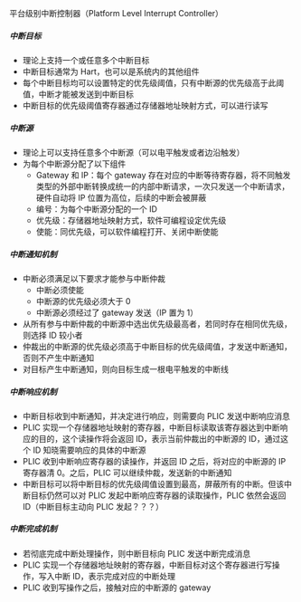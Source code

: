 平台级别中断控制器（Platform Level Interrupt Controller）

##### 中断目标
- 理论上支持一个或任意多个中断目标
- 中断目标通常为 Hart，也可以是系统内的其他组件
- 每个中断目标均可以设置特定的优先级阈值，只有中断源的优先级高于此阈值，中断才能被发送到中断目标
- 中断目标的优先级阈值寄存器通过存储器地址映射方式，可以进行读写

##### 中断源
- 理论上可以支持任意多个中断源（可以电平触发或者边沿触发）
- 为每个中断源分配了以下组件
	- Gateway 和 IP：每个 gateway 存在对应的中断等待寄存器，将不同触发类型的外部中断转换成统一的内部中断请求，一次只发送一个中断请求，硬件自动将 IP 位置为高位，后续的中断会被屏蔽
	- 编号：为每个中断源分配的一个 ID
	- 优先级：存储器地址映射方式，软件可编程设定优先级
	- 使能：同优先级，可以软件编程打开、关闭中断使能

##### 中断通知机制
- 中断必须满足以下要求才能参与中断仲裁
	- 中断必须使能
	- 中断源的优先级必须大于 0
	- 中断源必须经过了 gateway 发送（IP 置为 1）
- 从所有参与中断仲裁的中断源中选出优先级最高者，若同时存在相同优先级，则选择 ID 较小者
- 仲裁出的中断源的优先级必须高于中断目标的优先级阈值，才发送中断通知，否则不产生中断通知
- 对目标产生中断通知，则向目标生成一根电平触发的中断线

##### 中断响应机制
- 中断目标收到中断通知，并决定进行响应，则需要向 PLIC 发送中断响应消息
- PLIC 实现一个存储器地址映射的寄存器，中断目标读取该寄存器达到中断响应的目的，这个读操作将会返回 ID，表示当前仲裁出的中断源的 ID，通过这个 ID 知晓需要响应的具体的中断源
- PLIC 收到中断响应寄存器的读操作，并返回 ID 之后，将对应的中断源的 IP 寄存器清 0。之后，PLIC 可以继续仲裁，发送新的中断通知
- 中断目标可以将中断目标的优先级阈值设置到最高，屏蔽所有的中断。但该中断目标仍然可以对 PLIC 发起中断响应寄存器的读取操作，PLIC 依然会返回 ID（中断目标主动向 PLIC 发起？？？）

##### 中断完成机制
- 若彻底完成中断处理操作，则中断目标向 PLIC 发送中断完成消息
- PLIC 实现一个存储器地址映射的寄存器，中断目标对这个寄存器进行写操作，写入中断 ID，表示完成对应的中断处理
- PLIC 收到写操作之后，接触对应的中断源的 gateway